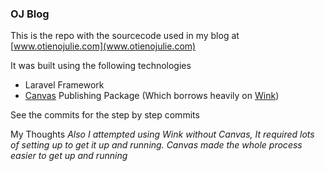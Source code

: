### OJ Blog

This is the repo with the sourcecode used in my blog at [www.otienojulie.com](www.otienojulie.com)

It was built using the following technologies

-   Laravel Framework
-   [Canvas](http://cnvs.io) Publishing Package (Which borrows heavily on [Wink](https://wink.themsaid.com/))

See the commits for the step by step commits

My Thoughts
_Also I attempted using Wink without Canvas, It required lots of setting up to get it up and running. Canvas made the whole process easier to get up and running_
